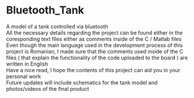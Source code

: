 # Bluetooth_Tank
A model of a tank controlled via bluetooth <br /> 
All the necessary details regarding the project can be found either in the coresponding text files either as comments inside of the C / Matlab files <br /> 
Even though the main language used in the development process of this project is Romanian, I made sure that the comments used inside of the C files ( that explain the functionality of the code uploaded to the board ) are written in English <br /> 
Have a nice read, I hope the contents of this project can aid you in your personal work <br /> 
Future updates will include schematics for the tank model and photos/videos of the final product <br /> 
